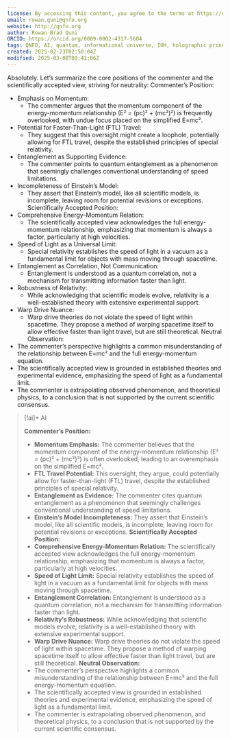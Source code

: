 ```yaml
---
license: By accessing this content, you agree to the terms at https://qnfo.org/LICENSE
email: rowan.quni@qnfo.org
website: http://qnfo.org
author: Rowan Brad Quni
ORCID: https://orcid.org/0009-0002-4317-5604
tags: QNFO, AI, quantum, informational universe, IUH, holographic principle
created: 2025-02-23T02:50:04Z
modified: 2025-03-08T09:41:06Z
---
```


Absolutely. Let’s summarize the core positions of the commenter and the scientifically accepted view, striving for neutrality:
Commenter’s Position:
 - Emphasis on Momentum:
   - The commenter argues that the momentum component of the energy-momentum relationship (E² = (pc)² + (mc²)²) is frequently overlooked, with undue focus placed on the simplified E=mc².
 - Potential for Faster-Than-Light (FTL) Travel:
   - They suggest that this oversight might create a loophole, potentially allowing for FTL travel, despite the established principles of special relativity.
 - Entanglement as Supporting Evidence:
   - The commenter points to quantum entanglement as a phenomenon that seemingly challenges conventional understanding of speed limitations.
 - Incompleteness of Einstein’s Model:
   - They assert that Einstein’s model, like all scientific models, is incomplete, leaving room for potential revisions or exceptions.
Scientifically Accepted Position:
 - Comprehensive Energy-Momentum Relation:
   - The scientifically accepted view acknowledges the full energy-momentum relationship, emphasizing that momentum is always a factor, particularly at high velocities.
 - Speed of Light as a Universal Limit:
   - Special relativity establishes the speed of light in a vacuum as a fundamental limit for objects with mass moving through spacetime.
 - Entanglement as Correlation, Not Communication:
   - Entanglement is understood as a quantum correlation, not a mechanism for transmitting information faster than light.
 - Robustness of Relativity:
   - While acknowledging that scientific models evolve, relativity is a well-established theory with extensive experimental support.
 - Warp Drive Nuance:
   - Warp drive theories do not violate the speed of light within spacetime. They propose a method of warping spacetime itself to allow effective faster than light travel, but are still theoretical.
Neutral Observation:
 - The commenter’s perspective highlights a common misunderstanding of the relationship between E=mc² and the full energy-momentum equation.
 - The scientifically accepted view is grounded in established theories and experimental evidence, emphasizing the speed of light as a fundamental limit.
 - The commenter is extrapolating observed phenomenon, and theoretical physics, to a conclusion that is not supported by the current scientific consensus.

> [!ai]+ AI
>
> **Commenter’s Position:**
> - **Momentum Emphasis:** The commenter believes that the momentum component of the energy-momentum relationship (E² = (pc)² + (mc²)²) is often overlooked, leading to an overemphasis on the simplified E=mc².
> - **FTL Travel Potential:** This oversight, they argue, could potentially allow for faster-than-light (FTL) travel, despite the established principles of special relativity.
> - **Entanglement as Evidence:** The commenter cites quantum entanglement as a phenomenon that seemingly challenges conventional understanding of speed limitations.
> - **Einstein’s Model Incompleteness:** They assert that Einstein’s model, like all scientific models, is incomplete, leaving room for potential revisions or exceptions.
> **Scientifically Accepted Position:**
> - **Comprehensive Energy-Momentum Relation:** The scientifically accepted view acknowledges the full energy-momentum relationship, emphasizing that momentum is always a factor, particularly at high velocities.
> - **Speed of Light Limit:** Special relativity establishes the speed of light in a vacuum as a fundamental limit for objects with mass moving through spacetime.
> - **Entanglement Correlation:** Entanglement is understood as a quantum correlation, not a mechanism for transmitting information faster than light.
> - **Relativity’s Robustness:** While acknowledging that scientific models evolve, relativity is a well-established theory with extensive experimental support.
> - **Warp Drive Nuance:** Warp drive theories do not violate the speed of light within spacetime. They propose a method of warping spacetime itself to allow effective faster than light travel, but are still theoretical.
> **Neutral Observation:**
> - The commenter’s perspective highlights a common misunderstanding of the relationship between E=mc² and the full energy-momentum equation.
> - The scientifically accepted view is grounded in established theories and experimental evidence, emphasizing the speed of light as a fundamental limit.
> - The commenter is extrapolating observed phenomenon, and theoretical physics, to a conclusion that is not supported by the current scientific consensus.
